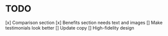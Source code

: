 # TODO

[x] Comparison section
[x] Benefits section needs text and images
[] Make testimonials look better
[] Update copy
[] High-fidelity design
